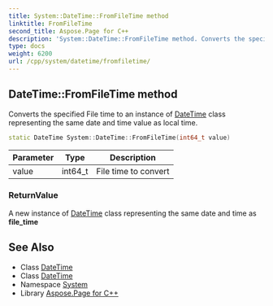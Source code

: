 ```yaml
---
title: System::DateTime::FromFileTime method
linktitle: FromFileTime
second_title: Aspose.Page for C++
description: 'System::DateTime::FromFileTime method. Converts the specified File time to an instance of DateTime class representing the same date and time value as local time in C++.'
type: docs
weight: 6200
url: /cpp/system/datetime/fromfiletime/
---
```

## DateTime::FromFileTime method


Converts the specified File time to an instance of [DateTime](../) class representing the same date and time value as local time.

```cpp
static DateTime System::DateTime::FromFileTime(int64_t value)
```


| Parameter | Type | Description |
| --- | --- | --- |
| value | int64_t | File time to convert |

### ReturnValue

A new instance of [DateTime](../) class representing the same date and time as **file_time**

## See Also

* Class [DateTime](../)
* Class [DateTime](../)
* Namespace [System](../../)
* Library [Aspose.Page for C++](../../../)
